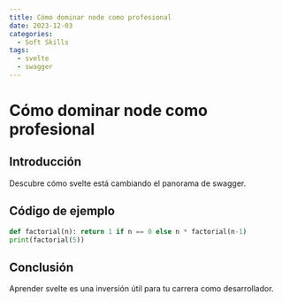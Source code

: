 ```yaml
---
title: Cómo dominar node como profesional
date: 2023-12-03
categories:
  - Soft Skills
tags:
  - svelte
  - swagger
---
```


# Cómo dominar node como profesional

## Introducción

Descubre cómo svelte está cambiando el panorama de swagger.

## Código de ejemplo

```python
def factorial(n): return 1 if n == 0 else n * factorial(n-1)
print(factorial(5))
```

## Conclusión

Aprender svelte es una inversión útil para tu carrera como desarrollador.